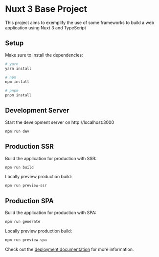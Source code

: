 # Nuxt 3 Base Project

This project aims to exemplify the use of some frameworks to build a web application using Nuxt 3 and TypeScript

## Setup
Make sure to install the dependencies:
```bash
# yarn
yarn install

# npm
npm install

# pnpm
pnpm install
```

## Development Server
Start the development server on http://localhost:3000
```bash
npm run dev
```

## Production SSR
Build the application for production with SSR:
```bash
npm run build
```

Locally preview production build:
```bash
npm run preview-ssr
```

## Production SPA
Build the application for production with SPA:
```bash
npm run generate
```
Locally preview production build:
```bash
npm run preview-spa
```

Check out the [deployment documentation](https://nuxt.com/docs/getting-started/deployment) for more information.
